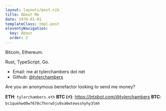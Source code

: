 ```yaml
---
layout: layouts/post.njk
title: About Me
date: 1970-01-01
templateClass: tmpl-post
eleventyNavigation:
  key: About
  order: 2
---
```


Bitcoin, Ethereum.

Rust, TypeScript, Go.


- Email: me at tylerchambers dot net
- Github: [@tylerchambers](https://github.com/tylerchambers)

Are you an anonymous benefactor looking to send me money?

**ETH**: `tylerchambers.eth`
**BTC (⚡️)**: https://lntxbot.com/@tylerchambers
**BTC**: `bc1quehwd0w7678c7hnrw5ju9xa0wtewsshyhy3lmh`
